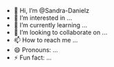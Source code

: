 - 👋 Hi, I’m @Sandra-Danielz
- 👀 I’m interested in ...
- 🌱 I’m currently learning ...
- 💞️ I’m looking to collaborate on ...
- 📫 How to reach me ...
- 😄 Pronouns: ...
- ⚡ Fun fact: ...

<!---
Sandra-Danielz/Sandra-Danielz is a ✨ special ✨ repository because its `README.md` (this file) appears on your GitHub profile.
You can click the Preview link to take a look at your changes.
--->
